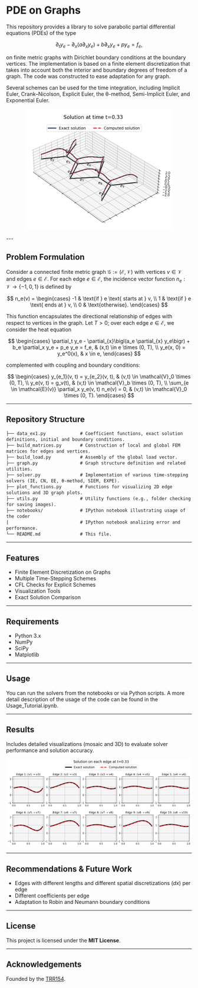 # PDE on Graphs

This repository provides a library to solve parabolic partial differential equations (PDEs) of the type

$$\partial_t y_e - \partial_x(a \partial_x y_e) + b \partial_x y_e + p y_e = f_e,$$

on finite metric graphs with Dirichlet boundary conditions at the boundary vertices. The implementation is based on a finite element discretization that takes into account both the interior and boundary degrees of freedom of a graph. The code was constructed to ease adaptation for any graph.

Several schemes can be used for the time integration, including Implicit Euler, Crank–Nicolson, Explicit Euler, the θ-method, Semi-Implicit Euler, and Exponential Euler.
<p align="center">
<img src="/images/images_example_3d/plot_superposition167.png" alt="Gráfico" width="400"/>
</p>
---

## Problem Formulation

Consider a connected finite metric graph $\mathcal{G} := (\mathcal{E}, \mathcal{V})$ with vertices $v \in \mathcal{V}$ and edges $e \in \mathcal{E}$. For each edge $e \in \mathcal{E}$, the incidence vector function $n_e: \mathcal{V} \to \{-1, 0, 1\}$ is defined by

$$
n_e(v) = 
\begin{cases} 
-1 & \text{if } e \text{ starts at } v, \\
1 & \text{if } e \text{ ends at } v, \\
0 & \text{otherwise}.
\end{cases}
$$

This function encapsulates the directional relationship of edges with respect to vertices in the graph. Let $T > 0$; over each edge $e \in \mathcal{E}$, we consider the heat equation

$$
\begin{cases}
\partial_t y_e - \partial_{x}\bigl(a_e \partial_{x} y_e\bigr) + b_e \partial_x y_e + p_e y_e = f_e, & (x,t) \in e \times (0, T), \\
y_e(x, 0) = y_e^0(x), & x \in e,
\end{cases}
$$

complemented with coupling and boundary conditions:

$$
\begin{cases}
y_{e_1}(v, t) = y_{e_2}(v, t), & (v,t) \in \mathcal{V}_0 \times (0, T), \\
y_e(v, t) = g_v(t), & (v,t) \in \mathcal{V}_b \times (0, T), \\
\sum_{e \in \mathcal{E}(v)} \partial_x y_e(v, t) n_e(v) = 0, & (v,t) \in \mathcal{V}_0 \times (0, T).
\end{cases}
$$

---

## Repository Structure

```
├── data_ex1.py             # Coefficient functions, exact solution definitions, initial and boundary conditions.
├── build_matrices.py       # Construction of local and global FEM matrices for edges and vertices.
├── build_load.py           # Assembly of the global load vector.
├── graph.py                # Graph structure definition and related utilities.
├── solver.py               # Implementation of various time-stepping solvers (IE, CN, EE, θ-method, SIEM, EXPE).
├── plot_functions.py       # Functions for visualizing 2D edge solutions and 3D graph plots.
├── utils.py                # Utility functions (e.g., folder checking for saving images).
├── notebooks/              # IPython notebook illustrating usage of the coder
|                           # IPython notebook analizing error and performance.
└── README.md               # This file.
```

---

## Features

- Finite Element Discretization on Graphs
- Multiple Time-Stepping Schemes
- CFL Checks for Explicit Schemes
- Visualization Tools
- Exact Solution Comparison

---

## Requirements

- Python 3.x
- NumPy
- SciPy
- Matplotlib

---

## Usage

You can run the solvers from the notebooks or via Python scripts. A more detail description of the usage of the code can be found in the Usage_Tutorial.ipynb.

---

## Results

Includes detailed visualizations (mosaic and 3D) to evaluate solver performance and solution accuracy. 
<p align="center">
<img src="/images/images_example_2d/plot_each_edge_167.png" alt="Gráfico" width="800"/>
</p>


---

## Recommendations & Future Work

- Edges with different lengths and different spatial discretizations ($dx$) per edge 
- Different coefficients per edge
- Adaptation to Robin and Neumann boundary conditions


---

## License

This project is licensed under the **MIT License**.

---

## Acknowledgements

Founded by the [TRR154](https://www.trr154.fau.de/trr-154-en/).

